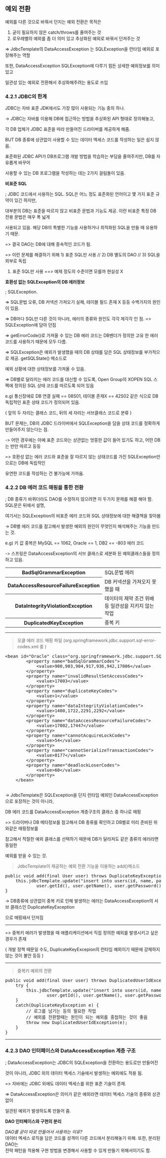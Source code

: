 ## 예외 전환

예외를 다른 것으로 바꿔서 던지는 예외 전환은 목적은

1. 굳이 필요하지 않은 catch/throws를 줄여주는 것
2. 로우레벨의 예외를 좀 더 의미 있고 추상화된 예외로 바꿔서 던져주는 것

=> JdbcTemplate의 DataAccessException 는 SQLException을 런타임 예외로 포장해주는 역할

또한, DataAccessException SQLException에 다루기 힘든 상세한 예외정보를 의미 있고

일관성 있는 예외로 전환해서 추상화해주려는 용도로 쓰임




### 4.2.1 JDBC의 한계

JDBC는 자바 표준 JDK에서도 가장 많이 사용되는 기능 중의 하나.

-> JDBC는 자바를 이용해 DB에 접근하는 방법을 추상화된 API 형태로 정의해놓고, 

각 DB 업체가 JDBC 표준을 따라 만들어진 드라이버를 제공하게 해줌.

BUT DB 종류에 상관없이 사용할 수 있는 데이터 엑세스 코드를 작성하는 일은 쉽지 않음.

표준화된 JDBC API가 DB프로그램 개발 방법을 학습하는 부담을 줄여주지만, DB를 자유롭게 바꾸어

사용할 수 있는 DB 프로그램을 작성하는 데는 2가지 걸림돌이 있음.



**비표준 SQL**

; JDBC 코드에서 사용하는 SQL. SQL은 어느 정도 표준화된 언어이고 몇 가지 표준 규약이 있긴 하지만,

대부분의 DB는 표준을 따르지 않고 비표준 문법과 기능도 제공. 이런 비표준 특정 DB 전용 문법은 매우 폭 넓게

사용되고 있음. 해당 DB의 특별한 기능을 사용하거나 최적화된 SQL을 만들 때 유용하기 때문.

=> 결국 DAO는 DB에 대해 종속적인 코드가 됨.

=> 이런 문제를 해결하기 위해 1) 표준 SQL만 사용  // 2) DB 별도의 DAO // 3) SQL을 외부로 독립 <br>
1) 표준 SQL만 사용 ==> 예제 정도의 수준이면 모를까 현실성 X



**효환성 없는 SQLException의 DB 에러정보**

; SQLException.

=> SQL문법 오류, DB 커넥션 가져오기 실패, 테이블 필드 존재 X 등등 수백가지의 원인이 있음.

=> DB마다 SQL만 다른 것이 아니라, 에러의 종류와 원인도 각각 제각각 인 점. => SQLException에 담아 던짐

=> getErrorCode()로 가져올 수 있는 DB 에러 코드는 DB벤더가 정의한 고유 한 에러 코드를 사용하기 때문에 모두 다름.

=> SQLException은 예외가 발생했을 때의 DB 상태를 담은 SQL 상태정보를 부가적으로 제공. getSQLState() 메소드로

예외 상황에 대한 상태정보를 가져올 수 있음.

=> DB별로 달라지는 에러 코드를 대신할 수 있도록, Open Group의 XOPEN SQL 스펙에 정의된 SQL 상태 코드를 따르도록 되어 있음

e.g) 통신장애로 DB 연결 실패 == 08S01, 테이블 존재X == 42S02 같은 식으로 DB 독립적인 표준 상태 코드가 정의되어 있음.

( 앞의 두 자리는 클래스 코드, 뒤의 세 자리는 서브클래스 코드로 분류 )

BUT 문제는, DB의 JDBC 드라이버에서 SQLException을 담을 상태 코드를 정확하게 만들어주지 않는다는 점.

-> 어떤 경우에는 아예 표준 코드와는 상관없는 엉뚱한 값이 들어 있기도 하고, 어떤 DB는 반만 따르고 등등

=> 호환성 없는 에러 코드와 표준을 잘 따르지 않는 상태코드를 가진 SQLException만으로는 DB에 독립적인

유연한 코드를 작성하는 건 불가능에 가까움.



### 4.2.2 DB 에러 코드 매핑을 통한 전환
; DB 종류가 바뀌더라도 DAO를 수정하지 않으려면 이 두가지 문제를 해결 해야 함. SQL문은 뒤에서 설명,

여기서는 SQLException의 비표준 에러 코드와 SQL 상태정보에 대한 해결책을 찾아봄

-> DB별 에러 코드를 참고해서 발생한 예외의 원인이 무엇인지 해석해주는 기능을 만드는 것.

e.g) 키 값 중복은 MySQL == 1062, Oracle == 1, DB2 == -803 에러 코드

-> 스프링은 DataAccessException의 서브 클래스로 세분화 된 예외클래스들을 정의하고 있음.

<table>
	<tr>
		<th>BadSqlGrammarException</th>
		<td>SQL문법 에러</td>
	</tr>
	<tr>
		<th>DataAccessResourceFailureException</th>
		<td>DB 커넥션을 가져오지 못했을 때</td>
	</tr>	
	<tr>
		<th>DataIntegrityViolationException</th>
		<td>데이터의 제약 조건 위배 등 일관성을 지키지 않는 작업</td>
	</tr>
	<tr>
		<th>DuplicatedKeyException</th>
		<td>중복 키</td>
	</tr>
</table>

---

> 오클 에러 코드 매핑 파일 (org.springframework.jdbc.support.sql-error-codes.xml 중 )

<pre>
&lt;bean id=&quot;Oracle&quot; class=&quot;org.springframework.jdbc.support.SQLErrorCodes&quot;&gt;
		&lt;property name=&quot;badSqlGrammarCodes&quot;&gt;
			&lt;value&gt;900,903,904,917,936,942,17006&lt;/value&gt;
		&lt;/property&gt;
		&lt;property name=&quot;invalidResultSetAccessCodes&quot;&gt;
			&lt;value&gt;17003&lt;/value&gt;
		&lt;/property&gt;
		&lt;property name=&quot;duplicateKeyCodes&quot;&gt;
			&lt;value&gt;1&lt;/value&gt;
		&lt;/property&gt;
		&lt;property name=&quot;dataIntegrityViolationCodes&quot;&gt;
			&lt;value&gt;1400,1722,2291,2292&lt;/value&gt;
		&lt;/property&gt;
		&lt;property name=&quot;dataAccessResourceFailureCodes&quot;&gt;
			&lt;value&gt;17002,17447&lt;/value&gt;
		&lt;/property&gt;
		&lt;property name=&quot;cannotAcquireLockCodes&quot;&gt;
			&lt;value&gt;54&lt;/value&gt;
		&lt;/property&gt;
		&lt;property name=&quot;cannotSerializeTransactionCodes&quot;&gt;
			&lt;value&gt;8177&lt;/value&gt;
		&lt;/property&gt;
		&lt;property name=&quot;deadlockLoserCodes&quot;&gt;
			&lt;value&gt;60&lt;/value&gt;
		&lt;/property&gt;
	&lt;/bean&gt;

</pre>

-> JdbcTemplate은 SQLException을 단지 런타임 예외인 DataAccessException으로 포장하는 것이 아니라,

DB 에러 코드를 DataAccessException 계층구조의 클래스 중 하나로 매핑

=> 드라이버나 DB 메타정보를 참고해서 DB 종류를 확인하고 DB별로 미리 준비된 위와같은 매핑정보를

참고해서 적절한 예외 클래스를 선택하기 때문에 DB가 달라져도 같은 종류의 에러라면 동일한

예외를 받을 수 있는 것. 


> JdbcTemplate이 제공하는 예외 전환 기능을 이용하는 add()메소드

<pre>
public void add(final User user) throws DuplicateKeyException {		
	this.jdbcTemplate.update("insert into users(id, name, password) values(?,?,?)",
			user.getId(), user.getName(), user.getPassword() );
}
</pre>

-> DB종류에 상관없이 중복 키로 인해 발생하는 에러는 DataAccessException의 서브 클래스인 DuplicateKeyException

으로 매핑돼서 던저짐

---

=> 중복키 에러가 발생했을 때 애플리케이션에서 직접 정의한 예외를 발생시키고 싶은 경우가 존재

( 개발 정책 때문일 수도, DuplicateKeyExcepion의 런타임 예외이기 때문에 강제하지 않는 것이 불안 등등 )

---

> 중복키 예외의 전환

<pre>
public void add(final User user) throws DuplicatedUserIdException {
	try {
		this.jdbcTemplate.update("insert into users(id, name, password) values(?,?,?)",
				user.getId(), user.getName(), user.getPassword() );
	}
	catch(DuplicateKeyException e) {
		// 로그를 남기는 등의 필요한 작업
		// 예외를 전환할때는 원인이 되는 예외를 중첩하는 것이 좋음
		throw new DuplicatedUserIdException(e);
	}
}
</pre>

---


### 4.2.3 DAO 인터페이스와 DataAccessException 계층 구조
; DataAccessException는 JDBC의 SQLException을 전환하는 용도로만 만들어진

것이 아니라, JDBC 외의 데이터 엑세스 기술에서 발생하는 예외에도 적용 됨.

=> 자바에는 JDBC 외에도 데이터 엑세스를 위한 표준 기술이 존재.

=> DataAccessException은 의미가 같은 예외라면 데이터 엑세스 기술의 종류와 상관없이

일관된 예외가 발생하도록 만들어 줌.

**DAO 인터페이스와 구현의 분리**

*DAO를 굳이 따로 만들어서 사용하는 이유?* <br>
데이터 엑세스 로직을 담은 코드를 성격이 다른 코드에서 분리해놓기 위해. 또한, 분리된 DAO는 <br>
전략 패턴을 적용해 구현 방법을 변경해서 사용할 수 있게 만들기 위해서이기도 함.















 


 












































